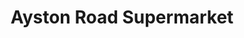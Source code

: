 ---
title: "Ayston Road Supermarket"
url: /braunstone-town/ayston-road-supermarket/
shop: Lebensmittel
---
